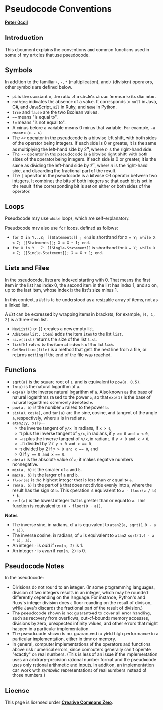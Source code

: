 # Pseudocode Conventions

[**Peter Occil**](mailto:poccil14@gmail.com)

<a id=Introduction></a>
## Introduction

This document explains the conventions and common functions used in some of my articles that use pseudocode.

<a id=Symbols></a>
## Symbols

In addition to the familiar `+`, `-`, `*` (multiplication), and `/` (division) operators, other symbols are defined below.

* `pi` is the constant &pi;, the ratio of a circle's circumference to its diameter.
* `nothing` indicates the absence of a value.  It corresponds to `null` in Java, C#, and JavaScript, `nil` in Ruby, and `None` in Python.
* `true` and `false` are the two Boolean values.
* `==` means "is equal to".
* `!=` means "is not equal to".
* A minus before a variable means 0 minus that variable.  For example, `-a` means `(0 - a)`.
* The `<<` operator in the pseudocode is a bitwise left shift, with both sides of the operator being integers.  If each side is 0 or greater, it is the same as multiplying the left-hand side by 2<sup>_n_</sup>, where _n_ is the right-hand side.
* The `>>` operator in the pseudocode is a bitwise right shift, with both sides of the operator being integers.  If each side is 0 or greater, it is the same as dividing the left-hand side by 2<sup>_n_</sup>, where _n_ is the right-hand side, and discarding the fractional part of the result.
* The `|` operator in the pseudocode is a bitwise OR operator between two integers.  It combines the bits of both integers so that each bit is set in the result if the corresponding bit is set on either or both sides of the operator.

<a id=Loops></a>
## Loops

Pseudocode may use `while` loops, which are self-explanatory.

Pseudocode may also use `for` loops, defined as follows:

- `for X in Y...Z; [[Statements]] ; end` is shorthand for `X = Y; while X < Z; [[Statements]]; X = X + 1; end`.
- `for X in Y...Z: [[Single-Statement]]` is shorthand for `X = Y; while X < Z; [[Single-Statement]]; X = X + 1; end`.

<a id=Lists_and_Files></a>
## Lists and Files

In the pseudocode, lists are indexed starting with 0.  That means the first item in the list has index 0, the second item in the list has index 1, and so on, up to the last item, whose index is the list's size minus 1.

In this context, a _list_ is to be understood as a resizable array of items, not as a linked list.

A _list_ can be expressed by wrapping items in brackets; for example, `[0, 1, 2]` is a three-item list.

* `NewList()` or `[]` creates a new empty list.
* `AddItem(list, item)` adds the item `item` to the list `list`.
* `size(list)` returns the size of the list `list`.
* `list[k]` refers to the item at index `k` of the list `list`.
* `GetNextLine(file)` is a method that gets the next line from a file, or returns `nothing` if the end of the file was reached.

<a id=Functions></a>
## Functions

* `sqrt(a)` is the square root of `a`, and is equivalent to `pow(a, 0.5)`.
* `ln(a)` is the natural logarithm of `a`.
* `exp(a)` is the inverse natural logarithm of `a`.  Also known as the base of natural logarithms raised to the power `a`, so that `exp(1)` is the base of natural logarithms commonly denoted _e_.
* `pow(a, b)` is the number `a` raised to the power `b`.
* `sin(a)`, `cos(a)`, and `tan(a)` are the sine, cosine, and tangent of the angle `a`, respectively, where `a` is in radians.
* `atan2(y, x)` is&mdash;
    - the inverse tangent of `y/x`, in radians, if `x > 0`,
    - &pi; plus the inverse tangent of `y/x`, in radians, if `y >= 0 and x < 0`,
    - &minus;&pi; plus the inverse tangent of `y/x`, in radians, if `y < 0 and x < 0`,
    - &minus;&pi; divided by 2 if `y < 0 and x == 0`,
    - &pi; divided by 2 if `y > 0 and x == 0`, and
    - 0 if `y == 0 and x == 0`.
* `abs(a)` is the absolute value of `a`; it makes negative numbers nonnegative.
* `min(a, b)` is the smaller of `a` and `b`.
* `max(a, b)` is the larger of `a` and `b`.
* `floor(a)` is the highest integer that is less than or equal to `a`.
* `rem(a, b)` is the part of `b` that does not divide evenly into `a`, where the result has the sign of `b`.  This operation is equivalent to `a - floor(a / b) * b`.
* `ceil(a)` is the lowest integer that is greater than or equal to `a`.  This function is equivalent to `(0 - floor(0 - a))`.

**Notes:**

- The inverse sine, in radians, of `a` is equivalent to `atan2(a, sqrt(1.0 - a * a))`.
- The inverse cosine, in radians, of `a` is equivalent to `atan2(sqrt(1.0 - a * a), a)`.
- An integer `n` is _odd_ if `rem(n, 2)` is 1.
- An integer `n` is _even_ if `rem(n, 2)` is 0.

<a id=Pseudocode_Notes></a>
## Pseudocode Notes

In the pseudocode:

* Divisions do not round to an integer.  (In some programming languages, division of two integers results in an integer, which may be rounded differently depending on the language.  For instance, Python's and Ruby's integer division does a floor rounding on the result of division, while Java's discards the fractional part of the result of division.)
* The pseudocode shown is not guaranteed to cover all error handling, such as recovery from overflows, out-of-bounds memory accesses, divisions by zero, unexpected infinity values, and other errors that might happen in a particular implementation.
* The pseudocode shown is not guaranteed to yield high performance in a particular implementation, either in time or memory.
* In general, computer implementations of the operators and functions above risk numerical errors, since computers generally can't operate "exactly" on real numbers. (This is less of an issue if the implementation uses an arbitrary-precision rational number format and the pseudocode uses only rational arithmetic and inputs.  In addition, an implementation can work with _symbolic_ representations of real numbers instead of those numbers.)

<a id=License></a>
## License
This page is licensed under [**Creative Commons Zero**](https://creativecommons.org/publicdomain/zero/1.0/).
